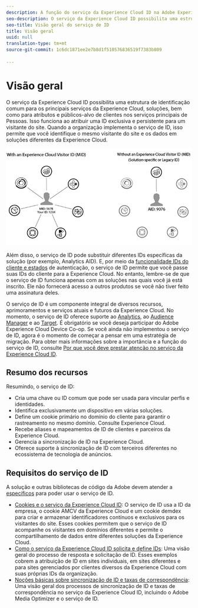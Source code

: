 ```yaml
---
description: A função do serviço da Experience Cloud ID na Adobe Experience Cloud.
seo-description: O serviço da Experience Cloud ID possibilita uma estrutura de identificação comum para os principais serviços da Experience Cloud, soluções, bem como para atributos e públicos-alvo de clientes nos serviços principais de Pessoas.
seo-title: Visão geral do serviço de ID
title: Visão geral
uuid: null
translation-type: tm+mt
source-git-commit: 1c6dc1871ee2e7b8d1f510576836519f7383b809

---
```



# Visão geral

O serviço da Experience Cloud ID possibilita uma estrutura de identificação comum para os principais serviços da Experience Cloud, soluções, bem como para atributos e públicos-alvo de clientes nos serviços principais de Pessoas. Isso funciona ao atribuir uma ID exclusiva e persistente para um visitante do site. Quando a organização implementa o serviço de ID, isso permite que você identifique o mesmo visitante do site e os dados em soluções diferentes da Experience Cloud.

![](assets/ecid.png)

Além disso, o serviço de ID pode substituir diferentes IDs específicas da solução (por exemplo, Analytics AID). E, por meio da [funcionalidade IDs do cliente e estados](/help/mcvid-reference/mcvid-authenticated-state.md) de autenticação, o serviço de ID permite que você passe suas IDs do cliente para a Experience Cloud. No entanto, lembre-se de que o serviço de ID funciona apenas com as soluções nas quais você já está inscrito. Ele não fornecerá acesso a outros produtos se você não tiver feito uma assinatura deles.

O serviço de ID é um componente integral de diversos recursos, aprimoramentos e serviços atuais e futuros da Experience Cloud. No momento, o serviço de ID oferece suporte ao [Analytics](http://www.adobe.com/marketing-cloud/web-analytics.html), ao [Audience Manager](http://www.adobe.com/marketing-cloud/data-management-platform.html) e ao [Target](http://www.adobe.com/marketing-cloud/testing-targeting.html). É obrigatório se você deseja participar do Adobe Experience Cloud Device Co-op. Se você ainda não implementou o serviço de ID, agora é o momento de começar a pensar em uma estratégia de migração. Para obter mais informações sobre a importância e a função do serviço de ID, consulte [Por que você deve prestar atenção no serviço da Experience Cloud ID](http://blogs.adobe.com/digitalmarketing/analytics/why-new-adobe-marketing-cloud-id-service-should-be-on-your-radar/).

## Resumo dos recursos

Resumindo, o serviço de ID:

* Cria uma chave ou ID comum que pode ser usada para vincular perfis e identidades.
* Identifica exclusivamente um dispositivo em várias soluções.
* Define um cookie primário no domínio do cliente para garantir o rastreamento no mesmo domínio. Consulte Experience Cloud.
* Recebe aliases e mapeamentos de ID de clientes e parceiros da Experience Cloud.
* Gerencia a sincronização de ID na Experience Cloud.
* Oferece suporte à sincronização de ID com terceiros diferentes no ecossistema de tecnologia de anúncios.

## Requisitos do serviço de ID

A solução e outras bibliotecas de código da Adobe devem atender a [específicos](/help/mcvid-reference/mcvid-requirements.md) para poder usar o serviço de ID.

* [Cookies e o serviço da Experience Cloud ID](mcvid-cookies.md): O serviço de ID usa a ID da empresa, o cookie AMCV da Experience Cloud e um cookie demdex para criar e armazenar identificadores contínuos e exclusivos para os visitantes do site. Esses cookies permitem que o serviço de ID acompanhe os visitantes em domínios diferentes e permite o compartilhamento de dados entre diferentes soluções da Experience Cloud.
* [Como o serviço da Experience Cloud ID solicita e define IDs](mcvid-id-request.md): Uma visão geral do processo de resposta e solicitação de ID. Esses exemplos cobrem a atribuição de ID em sites individuais, em sites diferentes e para sites gerenciados por clientes diversos da Experience Cloud com suas próprias IDs da organização.
* [Noções básicas sobre sincronização de ID e taxas de correspondência](mcvid-match-rates.md): Uma visão geral dos processos de sincronização de ID e taxas de correspondência no serviço da Experience Cloud ID, incluindo o Adobe Media Optimizer e o serviço de ID.